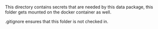 This directory contains secrets that are needed by this data package, this folder gets mounted on 
the docker container as well.

.gitignore ensures that this folder is not checked in.
